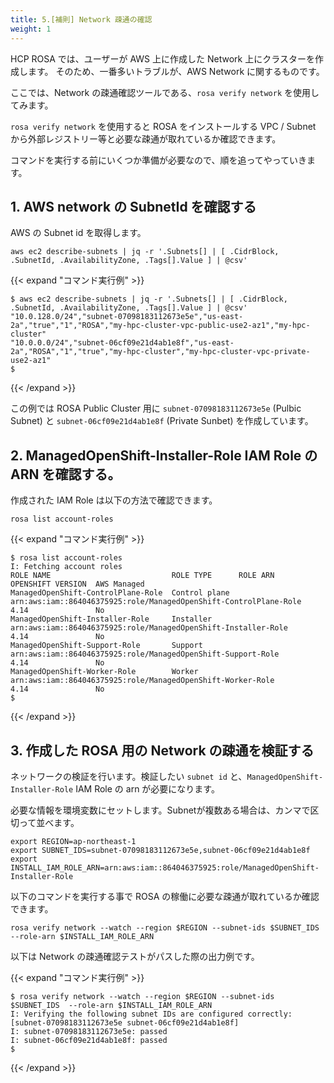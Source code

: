 ```yaml
---
title: 5.[補則] Network 疎通の確認
weight: 1
---
```


HCP ROSA では、ユーザーが AWS 上に作成した Network 上にクラスターを作成します。
そのため、一番多いトラブルが、AWS Network に関するものです。

ここでは、Network の疎通確認ツールである、`rosa verify network` を使用してみます。
  
`rosa verify network` を使用すると ROSA をインストールする VPC / Subnet から外部レジストリー等と必要な疎通が取れているか確認できます。

コマンドを実行する前にいくつか準備が必要なので、順を追ってやっていきます。

## 1. AWS network の SubnetId を確認する


AWS の Subnet id を取得します。

```tpl
aws ec2 describe-subnets | jq -r '.Subnets[] | [ .CidrBlock, .SubnetId, .AvailabilityZone, .Tags[].Value ] | @csv'
```

{{< expand "コマンド実行例" >}}

```tpl
$ aws ec2 describe-subnets | jq -r '.Subnets[] | [ .CidrBlock, .SubnetId, .AvailabilityZone, .Tags[].Value ] | @csv'
"10.0.128.0/24","subnet-07098183112673e5e","us-east-2a","true","1","ROSA","my-hpc-cluster-vpc-public-use2-az1","my-hpc-cluster"
"10.0.0.0/24","subnet-06cf09e21d4ab1e8f","us-east-2a","ROSA","1","true","my-hpc-cluster","my-hpc-cluster-vpc-private-use2-az1"
$
```
{{< /expand >}}

この例では ROSA Public Cluster 用に `subnet-07098183112673e5e` (Pulbic Subnet) と `subnet-06cf09e21d4ab1e8f` (Private Sunbet) を作成しています。


## 2. ManagedOpenShift-Installer-Role IAM Role の ARN を確認する。 


作成された IAM Role は以下の方法で確認できます。

```tpl
rosa list account-roles
```

{{< expand "コマンド実行例" >}}
```tpl
$ rosa list account-roles
I: Fetching account roles
ROLE NAME                           ROLE TYPE      ROLE ARN                                                           OPENSHIFT VERSION  AWS Managed
ManagedOpenShift-ControlPlane-Role  Control plane  arn:aws:iam::864046375925:role/ManagedOpenShift-ControlPlane-Role  4.14               No
ManagedOpenShift-Installer-Role     Installer      arn:aws:iam::864046375925:role/ManagedOpenShift-Installer-Role     4.14               No
ManagedOpenShift-Support-Role       Support        arn:aws:iam::864046375925:role/ManagedOpenShift-Support-Role       4.14               No
ManagedOpenShift-Worker-Role        Worker         arn:aws:iam::864046375925:role/ManagedOpenShift-Worker-Role        4.14               No
$ 
```
{{< /expand >}}


## 3. 作成した ROSA 用の Network の疎通を検証する

ネットワークの検証を行います。検証したい `subnet id` と、`ManagedOpenShift-Installer-Role` IAM Role の arn が必要になります。

必要な情報を環境変数にセットします。Subnetが複数ある場合は、カンマで区切って並べます。

```tpl
export REGION=ap-northeast-1
export SUBNET_IDS=subnet-07098183112673e5e,subnet-06cf09e21d4ab1e8f
export INSTALL_IAM_ROLE_ARN=arn:aws:iam::864046375925:role/ManagedOpenShift-Installer-Role
```

以下のコマンドを実行する事で ROSA の稼働に必要な疎通が取れているか確認できます。

```tpl
rosa verify network --watch --region $REGION --subnet-ids $SUBNET_IDS  --role-arn $INSTALL_IAM_ROLE_ARN
```

以下は Network の疎通確認テストがパスした際の出力例です。

{{< expand "コマンド実行例" >}}
```tpl
$ rosa verify network --watch --region $REGION --subnet-ids $SUBNET_IDS  --role-arn $INSTALL_IAM_ROLE_ARN
I: Verifying the following subnet IDs are configured correctly: [subnet-07098183112673e5e subnet-06cf09e21d4ab1e8f]
I: subnet-07098183112673e5e: passed
I: subnet-06cf09e21d4ab1e8f: passed
$
```
{{< /expand >}}
